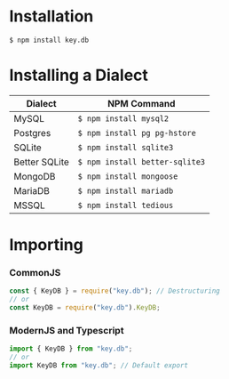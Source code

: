 # Installation

```console
$ npm install key.db
```

# Installing a Dialect

Dialect | NPM Command
--- | ---
MySQL | `$ npm install mysql2`
Postgres |`$ npm install pg pg-hstore`
SQLite |`$ npm install sqlite3`
Better SQLite |`$ npm install better-sqlite3`
MongoDB |`$ npm install mongoose`
MariaDB |`$ npm install mariadb`
MSSQL |`$ npm install tedious`

# Importing

### CommonJS

```js
const { KeyDB } = require("key.db"); // Destructuring
// or
const KeyDB = require("key.db").KeyDB;
```

### ModernJS and Typescript

```js
import { KeyDB } from "key.db";
// or
import KeyDB from "key.db"; // Default export
```